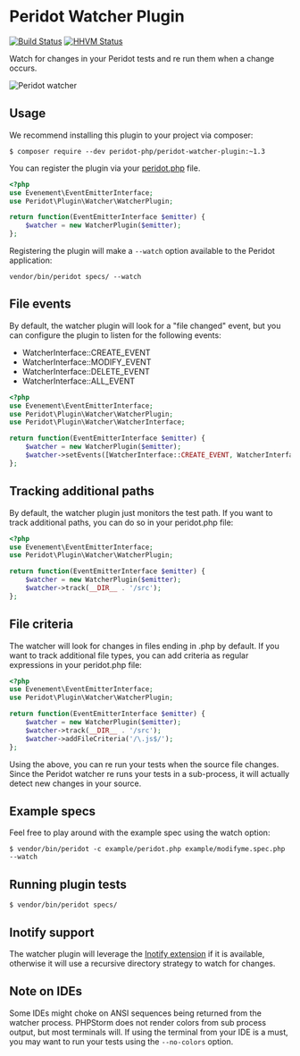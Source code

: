 Peridot Watcher Plugin
======================

[![Build Status](https://travis-ci.org/peridot-php/peridot-watcher-plugin.png)](https://travis-ci.org/peridot-php/peridot-watcher-plugin) [![HHVM Status](http://hhvm.h4cc.de/badge/peridot-php/peridot-watcher-plugin.svg)](http://hhvm.h4cc.de/package/peridot-php/peridot-watcher-plugin)

Watch for changes in your Peridot tests and re run them when a change occurs.

![Peridot watcher](https://raw.github.com/peridot-php/peridot-watcher-plugin/master/watcher.gif "Peridot watcher in action")

## Usage

We recommend installing this plugin to your project via composer:

```
$ composer require --dev peridot-php/peridot-watcher-plugin:~1.3
```

You can register the plugin via your [peridot.php](http://peridot-php.github.io/#plugins) file.

```php
<?php
use Evenement\EventEmitterInterface;
use Peridot\Plugin\Watcher\WatcherPlugin;

return function(EventEmitterInterface $emitter) {
    $watcher = new WatcherPlugin($emitter);
};
```

Registering the plugin will make a `--watch` option available to the Peridot application:

```
vendor/bin/peridot specs/ --watch
```

## File events

By default, the watcher plugin will look for a "file changed" event, but you can configure the plugin to listen for the following events:

- WatcherInterface::CREATE_EVENT
- WatcherInterface::MODIFY_EVENT
- WatcherInterface::DELETE_EVENT
- WatcherInterface::ALL_EVENT

```php
<?php
use Evenement\EventEmitterInterface;
use Peridot\Plugin\Watcher\WatcherPlugin;
use Peridot\Plugin\Watcher\WatcherInterface;

return function(EventEmitterInterface $emitter) {
    $watcher = new WatcherPlugin($emitter);
    $watcher->setEvents([WatcherInterface::CREATE_EVENT, WatcherInterface::MODIFY_EVENT]);
};
```

## Tracking additional paths

By default, the watcher plugin just monitors the test path. If you want to track additional paths, you can do so in your peridot.php file:

```php
<?php
use Evenement\EventEmitterInterface;
use Peridot\Plugin\Watcher\WatcherPlugin;

return function(EventEmitterInterface $emitter) {
    $watcher = new WatcherPlugin($emitter);
    $watcher->track(__DIR__ . '/src');
};
```

## File criteria

The watcher will look for changes in files ending in .php by default. If you want to track additional
file types, you can add criteria as regular expressions in your peridot.php file:

```php
<?php
use Evenement\EventEmitterInterface;
use Peridot\Plugin\Watcher\WatcherPlugin;

return function(EventEmitterInterface $emitter) {
    $watcher = new WatcherPlugin($emitter);
    $watcher->track(__DIR__ . '/src');
    $watcher->addFileCriteria('/\.js$/');
};
```

Using the above, you can re run your tests when the source file changes. Since the Peridot watcher re runs your tests
in a sub-process, it will actually detect new changes in your source.

## Example specs

Feel free to play around with the example spec using the watch option:

```
$ vendor/bin/peridot -c example/peridot.php example/modifyme.spec.php --watch
```

## Running plugin tests

```
$ vendor/bin/peridot specs/
```

## Inotify support

The watcher plugin will leverage the [Inotify extension](http://php.net/manual/en/book.inotify.php) if it is available, otherwise it will use a recursive directory strategy to watch for changes.

## Note on IDEs

Some IDEs might choke on ANSI sequences being returned from the watcher process. PHPStorm does not render colors
from sub process output, but most terminals will. If using the terminal from your IDE is a must, you may want to run your
tests using the `--no-colors` option.
